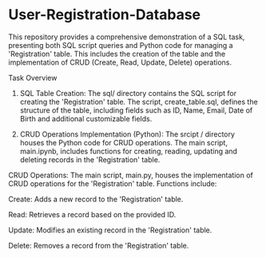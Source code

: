 # User-Registration-Database

This repository provides a comprehensive demonstration of a SQL task, presenting both SQL script queries and Python code for managing a 'Registration' table. This includes the creation of the table and the implementation of CRUD (Create, Read, Update, Delete) operations.

 Task Overview
1. SQL Table Creation: 
The sql/ directory contains the SQL script for creating the 'Registration' table. The script, create_table.sql, defines the structure of the table, including fields such as ID, Name, Email, Date of Birth and additional customizable fields.

2. CRUD Operations Implementation (Python): 
The srcipt / directory houses the Python code for CRUD operations. The main script, main.ipynb, includes functions for creating, reading, updating and deleting records in the 'Registration' table.

 CRUD Operations: 
The main script, main.py, houses the implementation of CRUD operations for the 'Registration' table. Functions include:

Create: Adds a new record to the 'Registration' table.

Read: Retrieves a record based on the provided ID.

Update: Modifies an existing record in the 'Registration' table.

Delete: Removes a record from the 'Registration' table.
